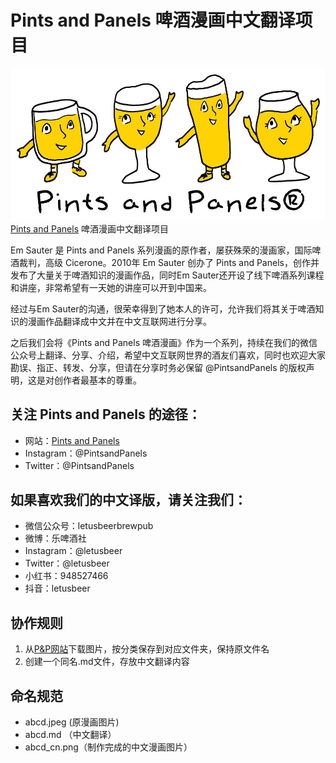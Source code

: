 # Pints and Panels 啤酒漫画中文翻译项目

![Pints and Panels](dancingbeers2.jpg)
[Pints and Panels](https://www.pintsandpanels.com/) 啤酒漫画中文翻译项目

Em Sauter 是 Pints and Panels 系列漫画的原作者，屡获殊荣的漫画家，国际啤酒裁判，高级 Cicerone。2010年 Em Sauter 创办了 Pints and Panels，创作并发布了大量关于啤酒知识的漫画作品，同时Em Sauter还开设了线下啤酒系列课程和讲座，非常希望有一天她的讲座可以开到中国来。

经过与Em Sauter的沟通，很荣幸得到了她本人的许可，允许我们将其关于啤酒知识的漫画作品翻译成中文并在中文互联网进行分享。

之后我们会将《Pints and Panels 啤酒漫画》作为一个系列，持续在我们的微信公众号上翻译、分享、介绍，希望中文互联网世界的酒友们喜欢，同时也欢迎大家勘误、指正、转发、分享，但请在分享时务必保留 @PintsandPanels 的版权声明，这是对创作者最基本的尊重。

## 关注 Pints and Panels 的途径：
* 网站：[Pints and Panels](https://www.pintsandpanels.com/)
* Instagram：@PintsandPanels
* Twitter：@PintsandPanels

## 如果喜欢我们的中文译版，请关注我们：
* 微信公众号：letusbeerbrewpub
* 微博：乐啤酒社
* Instagram：@letusbeer
* Twitter：@letusbeer
* 小红书：948527466
* 抖音：letusbeer

## 协作规则
1. 从[P&P网站](https://www.pintsandpanels.com/educational-comics-archive)下载图片，按分类保存到对应文件夹，保持原文件名
2. 创建一个同名.md文件，存放中文翻译内容

## 命名规范
- abcd.jpeg  (原漫画图片)
- abcd.md   （中文翻译）
- abcd_cn.png（制作完成的中文漫画图片）